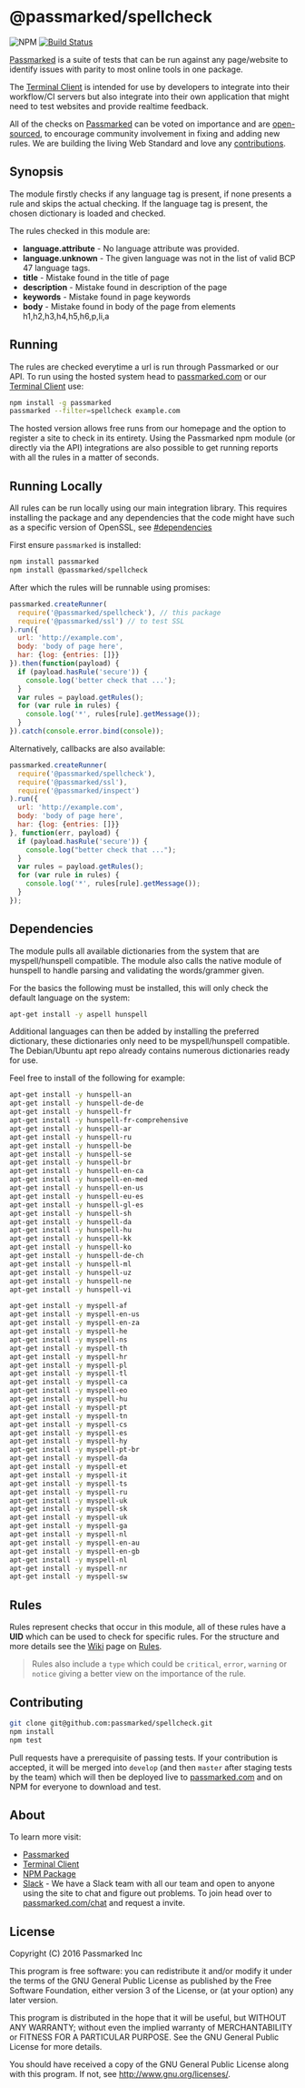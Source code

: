 # @passmarked/spellcheck 

![NPM](https://img.shields.io/npm/dt/@passmarked/spellcheck.svg) [![Build Status](https://travis-ci.org/passmarked/spellcheck.svg)](https://travis-ci.org/passmarked/spellcheck)

[Passmarked](http://passmarked.com) is a suite of tests that can be run against any page/website to identify issues with parity to most online tools in one package.

The [Terminal Client](http://npmjs.org/package/passmarked) is intended for use by developers to integrate into their workflow/CI servers but also integrate into their own application that might need to test websites and provide realtime feedback.

All of the checks on [Passmarked](http://passmarked.com) can be voted on importance and are [open-sourced](http://github.com/passmarked/suite), to encourage community involvement in fixing and adding new rules. We are building the living Web Standard and love any [contributions](#contributing).

## Synopsis

The module firstly checks if any language tag is present, if none presents a rule and skips the actual checking. If the language tag is present, the chosen dictionary is loaded and checked.

The rules checked in this module are:

* **language.attribute** - No language attribute was provided.
* **language.unknown** - The given language was not in the list of valid BCP 47 language tags.
* **title** - Mistake found in the title of page
* **description** - Mistake found in description of the page
* **keywords** - Mistake found in page keywords
* **body** - Mistake found in body of the page from elements h1,h2,h3,h4,h5,h6,p,li,a

## Running

The rules are checked everytime a url is run through Passmarked or our API. To run using the hosted system head to [passmarked.com](http://passmarked.com) or our [Terminal Client](http://npmjs.org/package/passmarked) use:

```bash
npm install -g passmarked
passmarked --filter=spellcheck example.com
```

The hosted version allows free runs from our homepage and the option to register a site to check in its entirety.
Using the Passmarked npm module (or directly via the API) integrations are also possible to get running reports with all the rules in a matter of seconds.

## Running Locally

All rules can be run locally using our main integration library. This requires installing the package and any dependencies that the code might have such as a specific version of OpenSSL, see [#dependencies](#dependencies)

First ensure `passmarked` is installed:

```bash
npm install passmarked
npm install @passmarked/spellcheck
```

After which the rules will be runnable using promises:

```javascript
passmarked.createRunner(
  require('@passmarked/spellcheck'), // this package
  require('@passmarked/ssl') // to test SSL
).run({
  url: 'http://example.com',
  body: 'body of page here',
  har: {log: {entries: []}}
}).then(function(payload) {
  if (payload.hasRule('secure')) {
    console.log('better check that ...');
  }
  var rules = payload.getRules();
  for (var rule in rules) {
    console.log('*', rules[rule].getMessage());
  }
}).catch(console.error.bind(console));
```

Alternatively, callbacks are also available:

```javascript
passmarked.createRunner(
  require('@passmarked/spellcheck'),
  require('@passmarked/ssl'),
  require('@passmarked/inspect')
).run({
  url: 'http://example.com',
  body: 'body of page here',
  har: {log: {entries: []}}
}, function(err, payload) {
  if (payload.hasRule('secure')) {
    console.log("better check that ...");
  }
  var rules = payload.getRules();
  for (var rule in rules) {
    console.log('*', rules[rule].getMessage());
  }
});
```

## Dependencies

The module pulls all available dictionaries from the system that are myspell/hunspell compatible. The module also calls the native module of hunspell to handle parsing and validating the words/grammer given.

For the basics the following must be installed, this will only check the default language on the system:

```bash
apt-get install -y aspell hunspell
```

Additional languages can then be added by installing the preferred dictionary, these dictionaries only need to be myspell/hunspell compatible. The Debian/Ubuntu apt repo already contains numerous dictionaries ready for use. 

Feel free to install of the following for example:

```bash
apt-get install -y hunspell-an
apt-get install -y hunspell-de-de
apt-get install -y hunspell-fr
apt-get install -y hunspell-fr-comprehensive
apt-get install -y hunspell-ar
apt-get install -y hunspell-ru
apt-get install -y hunspell-be
apt-get install -y hunspell-se
apt-get install -y hunspell-br
apt-get install -y hunspell-en-ca
apt-get install -y hunspell-en-med
apt-get install -y hunspell-en-us
apt-get install -y hunspell-eu-es
apt-get install -y hunspell-gl-es
apt-get install -y hunspell-sh
apt-get install -y hunspell-da
apt-get install -y hunspell-hu
apt-get install -y hunspell-kk
apt-get install -y hunspell-ko
apt-get install -y hunspell-de-ch
apt-get install -y hunspell-ml
apt-get install -y hunspell-uz
apt-get install -y hunspell-ne
apt-get install -y hunspell-vi

apt-get install -y myspell-af
apt-get install -y myspell-en-us
apt-get install -y myspell-en-za
apt-get install -y myspell-he
apt-get install -y myspell-ns
apt-get install -y myspell-th
apt-get install -y myspell-hr
apt-get install -y myspell-pl
apt-get install -y myspell-tl
apt-get install -y myspell-ca
apt-get install -y myspell-eo
apt-get install -y myspell-hu
apt-get install -y myspell-pt
apt-get install -y myspell-tn
apt-get install -y myspell-cs
apt-get install -y myspell-es
apt-get install -y myspell-hy
apt-get install -y myspell-pt-br
apt-get install -y myspell-da
apt-get install -y myspell-et
apt-get install -y myspell-it
apt-get install -y myspell-ts
apt-get install -y myspell-ru
apt-get install -y myspell-uk
apt-get install -y myspell-sk
apt-get install -y myspell-uk
apt-get install -y myspell-ga
apt-get install -y myspell-nl
apt-get install -y myspell-en-au
apt-get install -y myspell-en-gb
apt-get install -y myspell-nl
apt-get install -y myspell-nr
apt-get install -y myspell-sw
```

## Rules

Rules represent checks that occur in this module, all of these rules have a **UID** which can be used to check for specific rules. For the structure and more details see the [Wiki](https://github.com/passmarked/passmarked/wiki) page on [Rules](https://github.com/passmarked/passmarked/wiki/Create).

> Rules also include a `type` which could be `critical`, `error`, `warning` or `notice` giving a better view on the importance of the rule.

## Contributing

```bash
git clone git@github.com:passmarked/spellcheck.git
npm install
npm test
```

Pull requests have a prerequisite of passing tests. If your contribution is accepted, it will be merged into `develop` (and then `master` after staging tests by the team) which will then be deployed live to [passmarked.com](http://passmarked.com) and on NPM for everyone to download and test.

## About

To learn more visit:

* [Passmarked](http://passmarked.com)
* [Terminal Client](https://www.npmjs.com/package/passmarked)
* [NPM Package](https://www.npmjs.com/package/@passmarked/spellcheck)
* [Slack](http://passmarked.com/chat) - We have a Slack team with all our team and open to anyone using the site to chat and figure out problems. To join head over to [passmarked.com/chat](http://passmarked.com/chat) and request a invite.

## License

Copyright (C) 2016 Passmarked Inc

This program is free software: you can redistribute it and/or modify
it under the terms of the GNU General Public License as published by
the Free Software Foundation, either version 3 of the License, or
(at your option) any later version.

This program is distributed in the hope that it will be useful,
but WITHOUT ANY WARRANTY; without even the implied warranty of
MERCHANTABILITY or FITNESS FOR A PARTICULAR PURPOSE.  See the
GNU General Public License for more details.

You should have received a copy of the GNU General Public License
along with this program.  If not, see <http://www.gnu.org/licenses/>.
